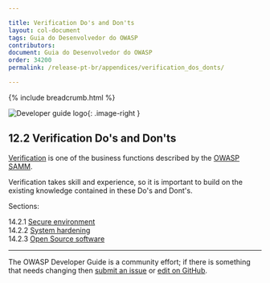 ```yaml
---

title: Verification Do's and Don'ts
layout: col-document
tags: Guia do Desenvolvedor do OWASP
contributors:
document: Guia do Desenvolvedor do OWASP
order: 34200
permalink: /release-pt-br/appendices/verification_dos_donts/

---
```


{% include breadcrumb.html %}

<style type="text/css">
.image-right {
  height: 180px;
  display: block;
  margin-left: auto;
  margin-right: auto;
  float: right;
}
</style>

![Developer guide logo](../../../assets/images/dg_logo_bbd.png "OWASP Developer Guide"){: .image-right }

## 12.2 Verification Do's and Don'ts

[Verification][sammv] is one of the business functions described by the [OWASP SAMM][samm].

Verification takes skill and experience, so it is important to build on the existing knowledge
contained in these Do's and Dont's.

Sections:

14.2.1 [Secure environment](01-secure-environment.md)  
14.2.2 [System hardening](02-system-hardening.md)  
14.2.3 [Open Source software](03-open-source-software.md)  

----

The OWASP Developer Guide is a community effort; if there is something that needs changing
then [submit an issue][issue1402] or [edit on GitHub][edit1402].

[edit1402]: https://github.com/OWASP/www-project-developer-guide/blob/main/draft/14-appendices/02-verification-dos-donts/toc.md
[issue1402]: https://github.com/OWASP/www-project-developer-guide/issues/new?labels=enhancement&template=request.md&title=Update:%2014-appendices/02-verification-dos-donts/00-toc
[samm]: https://owaspsamm.org/about/
[sammv]: https://owaspsamm.org/model/verification/
